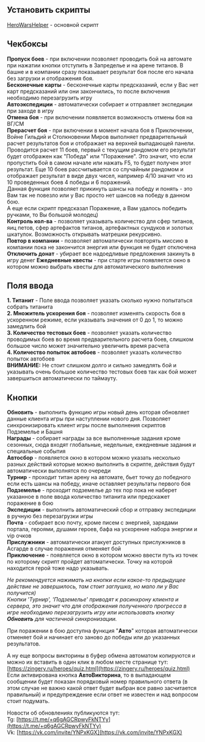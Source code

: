 ## Установить скрипты
[HeroWarsHelper](https://irmagon.github.io/HeroWarsHelper.user.js) - основной скрипт

## Чекбоксы
**Пропуск боев**  - при включении позволяет проводить бой на автомате при нажатии кнопки отступить в Запределье и на арене титанов. В башне и в компании сразу показывает результат боя после его начала без загрузки и отображения боя.  
**Бесконечные карты**  - бесконечные карты предсказаний, если у Вас нет карт предсказаний или они закончились, то после включения необходимо перезагрузить игру  
**Автоэкспедиции**  - автоматически собирает и отправляет экспедиции при заходе в игру  
**Отмена боя**  - при включении появляется возможность отмены боя на ВГ/СМ  
**Прерасчет боя**  - при включении в момент начала боя в Приключении, Войне Гильдий и Столкновении Миров выполняет предварительный расчет результатов боя и отображает на верхней выпадающей панели. Проводится расчет 11 боев, первый с текущим рандомом его результат будет отображен как "Победа" или "Поражение". Это значит, что если пропустить бой в самом начале или нажать F5, то будет получен этот результат. Еще 10 боев рассчитывается со случайным рандомом и отображает результат в виде двух чисел, например 4/10 значит что из 10 проведенных боев 4 победы и 6 поражений.  
Данная функция позволяет прикинуть шансы на победу и понять - это Вам так не повезло или у Вас просто нет шансов на победу в данном бою.  
А еще если скрипт предсказал Поражение, а Вам удалось победить ручками, то Вы большой молодец)  
**Контроль кол-ва**  - позволяет указывать количество для сфер титанов, яиц петов, сфер артефактов титанов, артефактных сундуков и золотых шкатулок. Возможность открывать матрешки рекурсивно.  
**Повтор в компании**  - позволяет автоматически повторять миссию в компании пока не закончится энергия или функция не будет отключена  
**Отключить донат**  - убирает все надоедливые предложения закинуть в игру денег 
**Ежедневные квесты** - при старте игры появляется окно в котором можно выбрать квесты для автоматического выполнения

## Поля ввода

**1. Титанит** - Поле ввода позволяет указать сколько нужно попытаться собрать титанита  
**2. Множитель ускорения боя** - позволяет изменять скорость боя в ускоренном режиме, если указывать значения от 0 до 1, то можно замедлить бой  
**3. Количество тестовых боев** - позволяет указать количество проводимых боев во время предварительного расчета боев, слишком большое число может значительно увеличить время расчета  
**4. Количество попыток автобоев** - позволяет указать количество попыток автобоев  
**ВНИМАНИЕ:** Не стоит слишком долго и сильно замедлять бой и указывать очень большое количество тестовых боев так как бой может завершиться автоматически по таймауту.

## Кнопки
**Обновить**  - выполнить функцию игры новый день которая обновляет данные клиента игры при наступлении нового дня. Позволяет синхронизировать клиент игры после выполнения скриптов Подземелье и Башня  
**Награды**  - собирает награды за все выполненные задания кроме сезонных, сюда входят глобальные, недельные, ежедневные задания и специальные события  
**Автосбор** - появляется окно в котором можно указать несколько разных действий которые можно выполнить в скрипте, действия будут автоматически выполнятся по очереди  
**Турнир**  - проходит титан арену на автомате, бьет точку до победного если есть шансы на победу, иначе оставляет результаты первого боя  
**Подземелье**  - проходит подземелье до тех пор пока не наберет указанное в поле ввода количество титанита или предскажет поражение в бою  
**Экспедиции**  - выполнить автоматический сбор и отправку экспедиции в ручную без перезагрузки игры  
**Почта** - собирает всю почту, кроме писем с энергией, зарядами портала, героями, душами героев, бафа на ускорение набора энергии и vip очков  
**Прислужники**  - автоматически атакует доступных прислужников в Асгарде в случае поражения отменяет бой  
**Приключение** - появляется окно в котором можно ввести путь из точек по которому скрипт пройдет автоматически. Точку на которой находится герой тоже надо указывать.  

*Не рекомендуется нажимать на кнопки если какое-то предыдущее действие не завершилось, там стоит заглушка, но мало ли у Вас получится)  
Кнопки 'Турнир', 'Подземелье' приводят к расинхрону клиента и сервера, это значит что для отображения полученного прогресса в игре необходимо перезагрузить игру или использовать кнопку **Обновить** для частичной синхронизации.*  
  
При поражении в бою доступна функция "**Авто**" которая автоматически отменяет бой и начинает его заново до победы или до указанных результатов.  
  
А ну еще вопросы викторины в буфер обмена автоматом копируются и можно их вставить в один клик в любом месте странице тут:  
[https://zingery.ru/heroes/quiz.html](https://zingery.ru/heroes/quiz.html)  
Если активирована кнопка **АвтоВикторина**, то в выпадающем сообщении будет показан порядковый номер правильного ответа (в этом случае не важно какой ответ будет выбран все равно засчитается правильный) и предупреждение если ответ не известен и над вопросом стоит подумать.
  
Новости об обновлениях публикуются тут:  
Tg:  [https://t.me/+q6gAGCRpwyFkNTYy](https://t.me/+q6gAGCRpwyFkNTYy)  
Vk:  [https://vk.com/invite/YNPxKGX](https://vk.com/invite/YNPxKGX)
